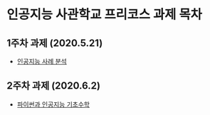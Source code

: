 # 인공지능 사관학교 프리코스 과제 목차

## 1주차 과제 (2020.5.21)
  
  - [인공지능 사례 분석 ](https://colab.research.google.com/github/lee-se-young/lalala/blob/master/1%EC%A3%BC%EC%B0%A8%EA%B3%BC%EC%A0%9C.ipynb)

## 2주차 과제 (2020.6.2)

- [파이썬과 인공지능 기초수학 ](https://colab.research.google.com/drive/1yKx8sTBITQg1Iw7H3p4uUiMFOIemq3EZ#scrollTo=PtKl46h3S4wL)
